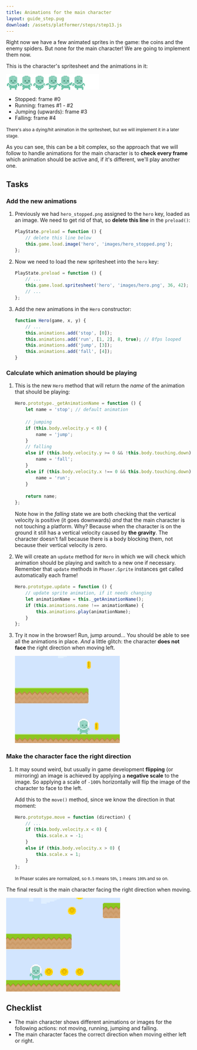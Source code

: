 ```yaml
---
title: Animations for the main character
layout: guide_step.pug
download: /assets/platformer/steps/step13.js
---
```


Right now we have a few animated sprites in the game: the coins and the enemy spiders. But none for the main character! We are going to implement them now.

This is the character's spritesheet and the animations in it:

![Main character spritesheet](/assets/platformer/hero_spritesheet.png)

- Stopped: frame #0
- Running: frames #1 - #2
- Jumping (upwards): frame #3
- Falling: frame #4

<small>There's also a dying/hit animation in the spritesheet, but we will implement it in a later stage.</small>

As you can see, this can be a bit complex, so the approach that we will follow to handle animations for the main character is to **check every frame** which animation should be active and, if it's different, we'll play another one.

## Tasks

### Add the new animations

1. Previously we had `hero_stopped.png` assigned to the `hero` key, loaded as an image. We need to get rid of that, so **delete this line** in the `preload()`:

    ```js
    PlayState.preload = function () {
        // delete this line below
        this.game.load.image('hero', 'images/hero_stopped.png');
    };
    ```

1. Now we need to load the new spritesheet into the `hero` key:

    ```js
    PlayState.preload = function () {
        // ...
        this.game.load.spritesheet('hero', 'images/hero.png', 36, 42);
        // ...
    };
    ```

1. Add the new animations in the `Hero` constructor:

    ```js
    function Hero(game, x, y) {
        // ...
        this.animations.add('stop', [0]);
        this.animations.add('run', [1, 2], 8, true); // 8fps looped
        this.animations.add('jump', [3]);
        this.animations.add('fall', [4]);
    }
    ```

### Calculate which animation should be playing

1. This is the new `Hero` method that will return the _name_ of the animation that should be playing:

    ```js
    Hero.prototype._getAnimationName = function () {
        let name = 'stop'; // default animation

        // jumping
        if (this.body.velocity.y < 0) {
            name = 'jump';
        }
        // falling
        else if (this.body.velocity.y >= 0 && !this.body.touching.down) {
            name = 'fall';
        }
        else if (this.body.velocity.x !== 0 && this.body.touching.down) {
            name = 'run';
        }

        return name;
    };
    ```

    Note how in the _falling_ state we are both checking that the vertical velocity is positive (it goes downwards) _and_ that the main character is not touching a platform. Why? Because when the character is on the ground it still has a vertical velocity caused by **the gravity**. The character doesn't fall because there is a body blocking them, not because their vertical velocity is zero.

1. We will create an `update` method for `Hero` in which we will check which animation should be playing and switch to a new one if necessary. Remember that `update` methods in `Phaser.Sprite` instances get called automatically each frame!

    ```js
    Hero.prototype.update = function () {
        // update sprite animation, if it needs changing
        let animationName = this._getAnimationName();
        if (this.animations.name !== animationName) {
            this.animations.play(animationName);
        }
    };
    ```

1. Try it now in the browser! Run, jump around… You should be able to see all the animations in place. _And_ a little glitch: the character **does not face** the right direction when moving left.

    ![Animations… with a glitch!](/assets/platformer/hero_animation_glitch.gif)

### Make the character face the right direction

1. It may sound weird, but usually in game development **flipping** (or mirroring) an image is achieved by applying a **negative scale** to the image. So applying a scale of `-100%` horizontally will flip the image of the character to face to the left.

    Add this to the `move()` method, since we know the direction in that moment:

    ```js
    Hero.prototype.move = function (direction) {
        // ...
        if (this.body.velocity.x < 0) {
            this.scale.x = -1;
        }
        else if (this.body.velocity.x > 0) {
            this.scale.x = 1;
        }
    };
    ```

    <small>In Phaser scales are normalized, so `0.5` means `50%`, `1` means `100%` and so on.</small>

The final result is the main character facing the right direction when moving.

![Main character, properly animated](/assets/platformer/hero_animations.gif)

## Checklist

- The main character shows different animations or images for the following actions: not moving, running, jumping and falling.
- The main character faces the correct direction when moving either left or right.
